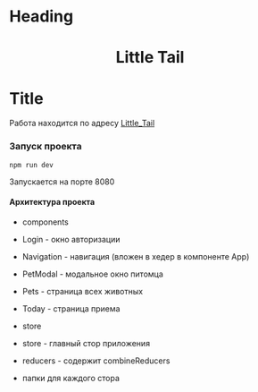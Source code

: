 # Heading

<h1 align="center">Little Tail</h1>


# Title

Работа находится по адресу [Little_Tail](http://littletail.webtm.ru/)

### Запуск проекта

```
npm run dev
```
Запускается на порте 8080

#### Архитектура проекта

* components
 * Login - окно авторизации
  * Navigation - навигация (вложен в хедер в компоненте App)
  * PetModal - модальное окно питомца
  * Pets - страница всех животных
  * Today - страница приема


* store
 * store - главный стор приложения
 * reducers - содержит combineReducers
 * папки для каждого стора